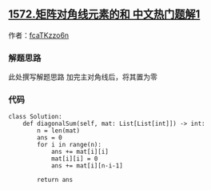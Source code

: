 ## [1572.矩阵对角线元素的和 中文热门题解1](https://leetcode.cn/problems/matrix-diagonal-sum/solutions/100000/yong-shi-chao-guo-100-by-fcatkzzo6n)

作者：[fcaTKzzo6n](https://leetcode.cn/u/fcaTKzzo6n)
### 解题思路
此处撰写解题思路
加完主对角线后，将其置为零
### 代码

```python3
class Solution:
    def diagonalSum(self, mat: List[List[int]]) -> int:
        n = len(mat)
        ans = 0
        for i in range(n):
            ans += mat[i][i]
            mat[i][i] = 0
            ans += mat[i][n-i-1]
        
        return ans
```